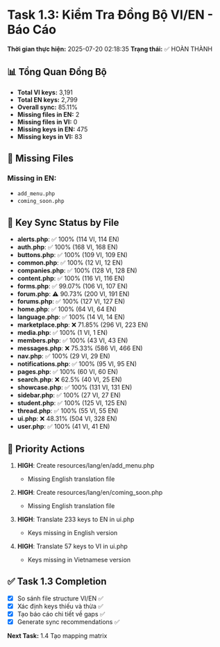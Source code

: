 # Task 1.3: Kiểm Tra Đồng Bộ VI/EN - Báo Cáo

**Thời gian thực hiện:** 2025-07-20 02:18:35
**Trạng thái:** ✅ HOÀN THÀNH

## 📊 Tổng Quan Đồng Bộ

- **Total VI keys:** 3,191
- **Total EN keys:** 2,799
- **Overall sync:** 85.11%
- **Missing files in EN:** 2
- **Missing files in VI:** 0
- **Missing keys in EN:** 475
- **Missing keys in VI:** 83

## 📁 Missing Files

### Missing in EN:
- `add_menu.php`
- `coming_soon.php`

## 🔑 Key Sync Status by File

- **alerts.php**: ✅ 100% (114 VI, 114 EN)
- **auth.php**: ✅ 100% (168 VI, 168 EN)
- **buttons.php**: ✅ 100% (109 VI, 109 EN)
- **common.php**: ✅ 100% (12 VI, 12 EN)
- **companies.php**: ✅ 100% (128 VI, 128 EN)
- **content.php**: ✅ 100% (116 VI, 116 EN)
- **forms.php**: ✅ 99.07% (106 VI, 107 EN)
- **forum.php**: ⚠️ 90.73% (200 VI, 191 EN)
- **forums.php**: ✅ 100% (127 VI, 127 EN)
- **home.php**: ✅ 100% (64 VI, 64 EN)
- **language.php**: ✅ 100% (14 VI, 14 EN)
- **marketplace.php**: ❌ 71.85% (296 VI, 223 EN)
- **media.php**: ✅ 100% (1 VI, 1 EN)
- **members.php**: ✅ 100% (43 VI, 43 EN)
- **messages.php**: ❌ 75.33% (586 VI, 466 EN)
- **nav.php**: ✅ 100% (29 VI, 29 EN)
- **notifications.php**: ✅ 100% (95 VI, 95 EN)
- **pages.php**: ✅ 100% (60 VI, 60 EN)
- **search.php**: ❌ 62.5% (40 VI, 25 EN)
- **showcase.php**: ✅ 100% (131 VI, 131 EN)
- **sidebar.php**: ✅ 100% (27 VI, 27 EN)
- **student.php**: ✅ 100% (125 VI, 125 EN)
- **thread.php**: ✅ 100% (55 VI, 55 EN)
- **ui.php**: ❌ 48.31% (504 VI, 328 EN)
- **user.php**: ✅ 100% (41 VI, 41 EN)

## 🚨 Priority Actions

1. **HIGH**: Create resources/lang/en/add_menu.php
   - Missing English translation file

2. **HIGH**: Create resources/lang/en/coming_soon.php
   - Missing English translation file

3. **HIGH**: Translate 233 keys to EN in ui.php
   - Keys missing in English version

4. **HIGH**: Translate 57 keys to VI in ui.php
   - Keys missing in Vietnamese version

## ✅ Task 1.3 Completion

- [x] So sánh file structure VI/EN ✅
- [x] Xác định keys thiếu và thừa ✅
- [x] Tạo báo cáo chi tiết về gaps ✅
- [x] Generate sync recommendations ✅

**Next Task:** 1.4 Tạo mapping matrix

